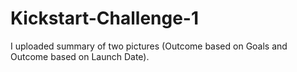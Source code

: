 # Kickstart-Challenge-1
I uploaded summary of two pictures (Outcome based on Goals and Outcome based on Launch Date).
